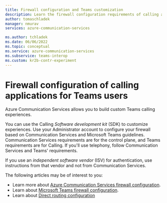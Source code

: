 ```yaml
---
title: Firewall configuration and Teams customization
description: Learn the firewall configuration requirements of calling applications for Teams users.
author: tomaschladek
manager: nmurav
services: azure-communication-services

ms.author: tchladek
ms.date: 06/06/2022
ms.topic: conceptual
ms.service: azure-communication-services
ms.subservice: teams-interop
ms.custom: kr2b-contr-experiment
---
```


# Firewall configuration of calling applications for Teams users

Azure Communication Services allows you to build custom Teams calling experiences.

You can use the Calling *Software development kit* (SDK) to customize experiences. Use your Administrator account to configure your firewall based on Communication Services and Microsoft Teams guidelines. Communication Services requirements are for the control plane, and Teams requirements are for Calling. If you'll use telephony, follow Communication Services and Teams' requirements.

If you use an *independent software vendor* (ISV) for authentication, use instructions from that vendor and not from Communication Services.

The following articles may be of interest to you:

- Learn more about [Azure Communication Services firewall configuration](../voice-video-calling/network-requirements.md).
- Learn about [Microsoft Teams firewall configuration](/microsoft-365/enterprise/urls-and-ip-address-ranges?view=o365-worldwide&preserve-view=true#skype-for-business-online-and-microsoft-teams).
- Learn about [Direct routing configuration](../telephony/direct-routing-infrastructure.md)

